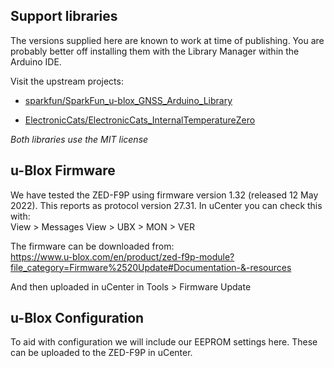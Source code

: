 ## Support libraries

The versions supplied here are known to work at time of publishing.
You are probably better off installing them with the Library Manager within the Arduino IDE.


Visit the upstream projects:

* [sparkfun/SparkFun_u-blox_GNSS_Arduino_Library](https://github.com/sparkfun/SparkFun_u-blox_GNSS_Arduino_Library)

* [ElectronicCats/ElectronicCats_InternalTemperatureZero](https://github.com/ElectronicCats/ElectronicCats_InternalTemperatureZero)


_Both libraries use the MIT license_


## u-Blox Firmware

We have tested the ZED-F9P using firmware version 1.32 (released 12 May 2022).
This reports as protocol version 27.31. In uCenter you can check this with:  
  View > Messages View > UBX > MON > VER

The firmware can be downloaded from:  
  https://www.u-blox.com/en/product/zed-f9p-module?file_category=Firmware%2520Update#Documentation-&-resources

And then uploaded in uCenter in Tools > Firmware Update


## u-Blox Configuration

To aid with configuration we will include our EEPROM settings here.
These can be uploaded to the ZED-F9P in uCenter.
